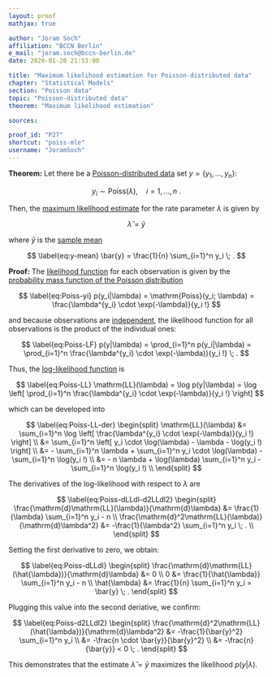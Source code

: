 ```yaml
---
layout: proof
mathjax: true

author: "Joram Soch"
affiliation: "BCCN Berlin"
e_mail: "joram.soch@bccn-berlin.de"
date: 2020-01-20 21:53:00

title: "Maximum likelihood estimation for Poisson-distributed data"
chapter: "Statistical Models"
section: "Poisson data"
topic: "Poisson-distributed data"
theorem: "Maximum likelihood estimation"

sources:

proof_id: "P27"
shortcut: "poiss-mle"
username: "JoramSoch"
---
```



**Theorem:** Let there be a [Poisson-distributed data](/D/poiss-data) set $y = \left\lbrace y_1, \ldots, y_n \right\rbrace$:

$$ \label{eq:Poiss}
y_i \sim \mathrm{Poiss}(\lambda), \quad i = 1, \ldots, n \; .
$$

Then, the [maximum likelihood estimate](/D/mle) for the rate parameter $\lambda$ is given by

$$ \label{eq:Poiss-MLE}
\hat{\lambda} = \bar{y}
$$

where $\bar{y}$ is the [sample mean](/P/mean-sample)

$$ \label{eq:y-mean}
\bar{y} = \frac{1}{n} \sum_{i=1}^n y_i \; .
$$


**Proof:** The [likelihood function](/D/lf) for each observation is given by the [probability mass function of the Poisson distribution](/P/poiss-pmf)

$$ \label{eq:Poiss-yi}
p(y_i|\lambda) = \mathrm{Poiss}(y_i; \lambda) = \frac{\lambda^{y_i} \cdot \exp(-\lambda)}{y_i !}
$$

and because observations are [independent](/D/ind), the likelihood function for all observations is the product of the individual ones:

$$ \label{eq:Poiss-LF}
p(y|\lambda) = \prod_{i=1}^n p(y_i|\lambda) = \prod_{i=1}^n \frac{\lambda^{y_i} \cdot \exp(-\lambda)}{y_i !} \; .
$$

Thus, the [log-likelihood function](/D/llf) is

$$ \label{eq:Poiss-LL}
\mathrm{LL}(\lambda) = \log p(y|\lambda) = \log \left[ \prod_{i=1}^n \frac{\lambda^{y_i} \cdot \exp(-\lambda)}{y_i !} \right]
$$

which can be developed into

$$ \label{eq:Poiss-LL-der}
\begin{split}
\mathrm{LL}(\lambda) &= \sum_{i=1}^n \log \left[ \frac{\lambda^{y_i} \cdot \exp(-\lambda)}{y_i !} \right] \\
&= \sum_{i=1}^n \left[ y_i \cdot \log(\lambda) - \lambda - \log(y_i !) \right] \\
&= - \sum_{i=1}^n \lambda + \sum_{i=1}^n y_i \cdot \log(\lambda) - \sum_{i=1}^n \log(y_i !) \\
&= - n \lambda + \log(\lambda) \sum_{i=1}^n y_i - \sum_{i=1}^n \log(y_i !) \\
\end{split}
$$

The derivatives of the log-likelihood with respect to $\lambda$ are

$$ \label{eq:Poiss-dLLdl-d2LLdl2}
\begin{split}
\frac{\mathrm{d}\mathrm{LL}(\lambda)}{\mathrm{d}\lambda} &= \frac{1}{\lambda} \sum_{i=1}^n y_i - n \\
\frac{\mathrm{d}^2\mathrm{LL}(\lambda)}{\mathrm{d}\lambda^2} &= -\frac{1}{\lambda^2} \sum_{i=1}^n y_i \; . \\
\end{split}
$$

Setting the first derivative to zero, we obtain:

$$ \label{eq:Poiss-dLLdl}
\begin{split}
\frac{\mathrm{d}\mathrm{LL}(\hat{\lambda})}{\mathrm{d}\lambda} &= 0 \\
0 &= \frac{1}{\hat{\lambda}} \sum_{i=1}^n y_i - n \\
\hat{\lambda} &= \frac{1}{n} \sum_{i=1}^n y_i = \bar{y} \; .
\end{split}
$$

Plugging this value into the second deriative, we confirm:

$$ \label{eq:Poiss-d2LLdl2}
\begin{split}
\frac{\mathrm{d}^2\mathrm{LL}(\hat{\lambda})}{\mathrm{d}\lambda^2} &= -\frac{1}{\bar{y}^2} \sum_{i=1}^n y_i \\
&= -\frac{n \cdot \bar{y}}{\bar{y}^2} \\
&= -\frac{n}{\bar{y}} < 0 \; .
\end{split}
$$

This demonstrates that the estimate $\hat{\lambda} = \bar{y}$ maximizes the likelihood $p(y \vert \lambda)$.